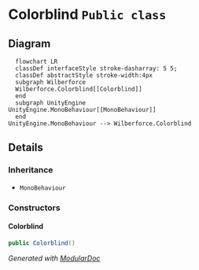 # Colorblind `Public class`

## Diagram
```mermaid
  flowchart LR
  classDef interfaceStyle stroke-dasharray: 5 5;
  classDef abstractStyle stroke-width:4px
  subgraph Wilberforce
  Wilberforce.Colorblind[[Colorblind]]
  end
  subgraph UnityEngine
UnityEngine.MonoBehaviour[[MonoBehaviour]]
  end
UnityEngine.MonoBehaviour --> Wilberforce.Colorblind
```

## Details
### Inheritance
 - `MonoBehaviour`

### Constructors
#### Colorblind
```csharp
public Colorblind()
```

*Generated with* [*ModularDoc*](https://github.com/hailstorm75/ModularDoc)
